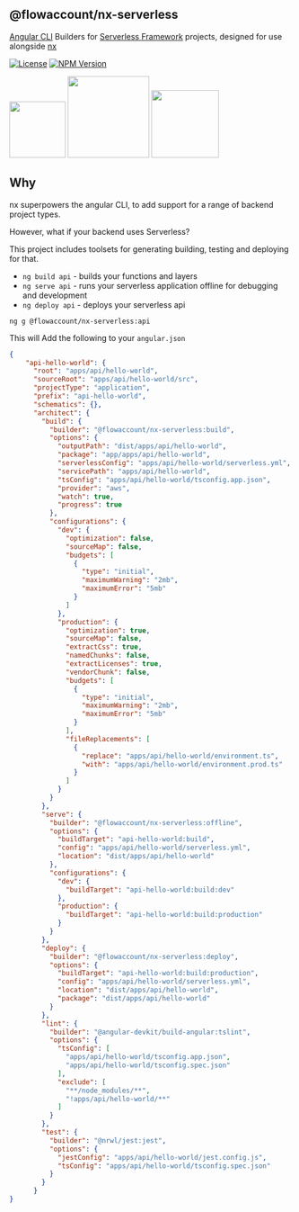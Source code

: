 ## @flowaccount/nx-serverless

[Angular CLI](https://cli.angular.io) Builders for [Serverless Framework](https://serverless.com/cli/) projects,
designed for use alongside [nx](https://nx.dev)

<div align="left">

[![License](https://img.shields.io/npm/l/@flowaccount/nx-serverless.svg?style=flat-square)]()
[![NPM Version](https://badge.fury.io/js/%40flowaccount%2Fnx-serverless.svg)](https://www.npmjs.com/@flowaccount/nx-serverless)

</div>

<p float="left">
<img src="https://raw.githubusercontent.com/nrwl/nx/master/nx-logo.png" height="100">
<img src="https://miro.medium.com/max/900/1*dSqXPEWnNgUhEmCrjxRI4Q.png" height="145">
<img src="https://user-images.githubusercontent.com/2752551/30405068-a7733b34-989e-11e7-8f66-7badaf1373ed.png" height="120">
</p>


## Why

nx superpowers the angular CLI, to add support for a range of backend project types.

However, what if your backend uses Serverless?

This project includes toolsets for generating building, testing and deploying for that.

-   ```ng build api``` - builds your functions and layers
-   ```ng serve api``` - runs your serverless application offline for debugging and development
-   ```ng deploy api``` - deploys your serverless api

```
ng g @flowaccount/nx-serverless:api
```
This will Add the following to your `angular.json`

```json
{
    "api-hello-world": {
      "root": "apps/api/hello-world",
      "sourceRoot": "apps/api/hello-world/src",
      "projectType": "application",
      "prefix": "api-hello-world",
      "schematics": {},
      "architect": {
        "build": {
          "builder": "@flowaccount/nx-serverless:build",
          "options": {
            "outputPath": "dist/apps/api/hello-world",
            "package": "app/apps/api/hello-world",
            "serverlessConfig": "apps/api/hello-world/serverless.yml",
            "servicePath": "apps/api/hello-world",
            "tsConfig": "apps/api/hello-world/tsconfig.app.json",
            "provider": "aws",
            "watch": true,
            "progress": true
          },
          "configurations": {
            "dev": {
              "optimization": false,
              "sourceMap": false,
              "budgets": [
                {
                  "type": "initial",
                  "maximumWarning": "2mb",
                  "maximumError": "5mb"
                }
              ]
            },
            "production": {
              "optimization": true,
              "sourceMap": false,
              "extractCss": true,
              "namedChunks": false,
              "extractLicenses": true,
              "vendorChunk": false,
              "budgets": [
                {
                  "type": "initial",
                  "maximumWarning": "2mb",
                  "maximumError": "5mb"
                }
              ],
              "fileReplacements": [
                {
                  "replace": "apps/api/hello-world/environment.ts",
                  "with": "apps/api/hello-world/environment.prod.ts"
                }
              ]
            }
          }
        },
        "serve": {
          "builder": "@flowaccount/nx-serverless:offline",
          "options": {
            "buildTarget": "api-hello-world:build",
            "config": "apps/api/hello-world/serverless.yml",
            "location": "dist/apps/api/hello-world"
          },
          "configurations": {
            "dev": {
              "buildTarget": "api-hello-world:build:dev"
            },
            "production": {
              "buildTarget": "api-hello-world:build:production"
            }
          }
        },
        "deploy": {
          "builder": "@flowaccount/nx-serverless:deploy",
          "options": {
            "buildTarget": "api-hello-world:build:production",
            "config": "apps/api/hello-world/serverless.yml",
            "location": "dist/apps/api/hello-world",
            "package": "dist/apps/api/hello-world"
          }
        },
        "lint": {
          "builder": "@angular-devkit/build-angular:tslint",
          "options": {
            "tsConfig": [
              "apps/api/hello-world/tsconfig.app.json",
              "apps/api/hello-world/tsconfig.spec.json"
            ],
            "exclude": [
              "**/node_modules/**",
              "!apps/api/hello-world/**"
            ]
          }
        },
        "test": {
          "builder": "@nrwl/jest:jest",
          "options": {
            "jestConfig": "apps/api/hello-world/jest.config.js",
            "tsConfig": "apps/api/hello-world/tsconfig.spec.json"
          }
        }
      }
}
```
